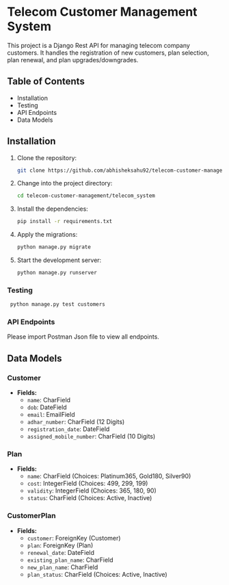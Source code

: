# Telecom Customer Management System

This project is a Django Rest API for managing telecom company customers. It handles the registration of new customers, plan selection, plan renewal, and plan upgrades/downgrades.

## Table of Contents

- Installation
- Testing
- API Endpoints
- Data Models

## Installation

1. Clone the repository:
    ```sh
    git clone https://github.com/abhisheksahu92/telecom-customer-management.git
    ```
2. Change into the project directory:
    ```sh
    cd telecom-customer-management/telecom_system
    ```
3. Install the dependencies:
    ```sh
    pip install -r requirements.txt
    ```
4. Apply the migrations:
    ```sh
    python manage.py migrate
    ```
5. Start the development server:
    ```sh
    python manage.py runserver
    ```

### Testing
   ```sh
    python manage.py test customers
   ```

### API Endpoints
Please import Postman Json file to view all endpoints.

## Data Models

### Customer
- **Fields:**
  - `name`: CharField
  - `dob`: DateField
  - `email`: EmailField
  - `adhar_number`: CharField (12 Digits)
  - `registration_date`: DateField
  - `assigned_mobile_number`: CharField (10 Digits)

### Plan
- **Fields:**
  - `name`: CharField (Choices: Platinum365, Gold180, Silver90)
  - `cost`: IntegerField (Choices: 499, 299, 199)
  - `validity`: IntegerField (Choices: 365, 180, 90)
  - `status`: CharField (Choices: Active, Inactive)

### CustomerPlan
- **Fields:**
  - `customer`: ForeignKey (Customer)
  - `plan`: ForeignKey (Plan)
  - `renewal_date`: DateField
  - `existing_plan_name`: CharField
  - `new_plan_name`: CharField
  - `plan_status`: CharField (Choices: Active, Inactive)

